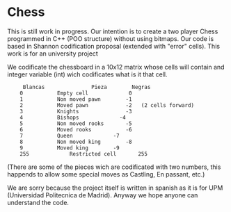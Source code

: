 # Chess
This is still work in progress. Our intention is to create a two player Chess programmed in C++ (POO structure) without using bitmaps. Our code is based in Shannon codification proposal (extended with "error" cells). This work is for an university project

We codificate the chessboard in a 10x12 matrix whose cells will contain and integer variable (int) wich codificates what is it that cell. 

	     Blancas			   Pieza		Negras
		0			Empty cell  	  	   0
		1			Non moved pawn		  -1
		2			Moved pawn      	  -2   (2 cells	forward)
		3			Knights				  -3
		4			Bishops			  	-4
		5			Non moved rooks		  -5
		6			Moved rooks 		  -6
		7			Queen			  -7
		8			Non moved king		  -8
		9			Moved king		  -9
		255   			Restricted cell 	  255

	
(There are some of the pieces wich are codificated with two numbers, this happends to allow some special moves as Castling, En passant, etc.)
	
We are sorry because the project itself is written in spanish as it is for UPM (Universidad Politecnica de Madrid). Anyway we hope anyone can understand the code.
	
